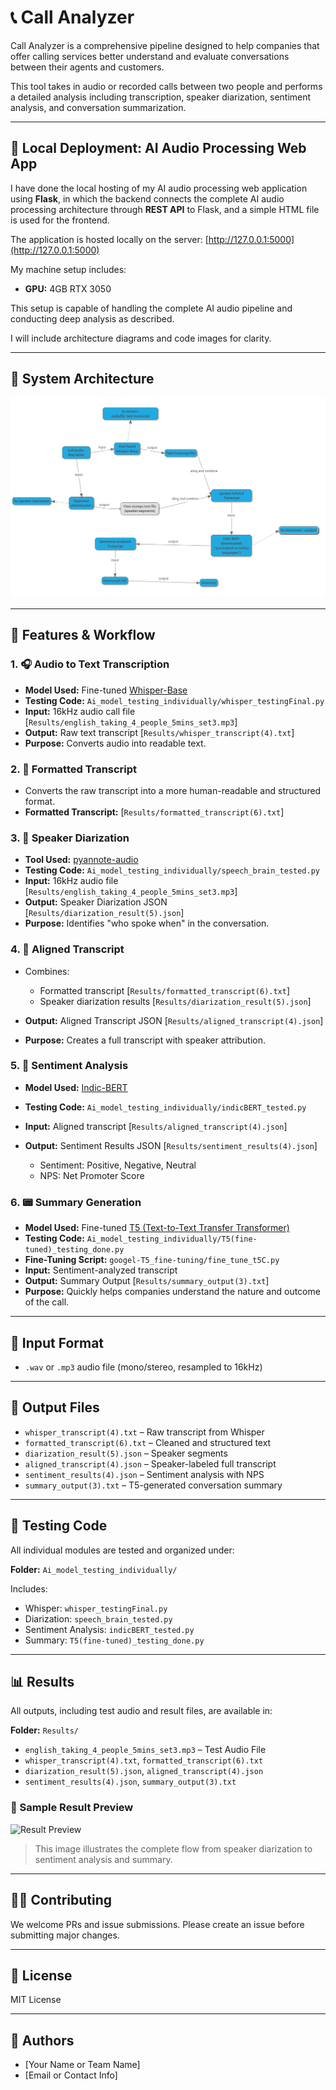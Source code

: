 # 📞 Call Analyzer

Call Analyzer is a comprehensive pipeline designed to help companies that offer calling services better understand and evaluate conversations between their agents and customers.

This tool takes in audio or recorded calls between two people and performs a detailed analysis including transcription, speaker diarization, sentiment analysis, and conversation summarization.

---

## 📂 Local Deployment: AI Audio Processing Web App

I have done the local hosting of my AI audio processing web application using **Flask**, in which the backend connects the complete AI audio processing architecture through **REST API** to Flask, and a simple HTML file is used for the frontend.

The application is hosted locally on the server: [http://127.0.0.1:5000](http://127.0.0.1:5000)

My machine setup includes:

* **GPU:** 4GB RTX 3050

This setup is capable of handling the complete AI audio pipeline and conducting deep analysis as described.

I will include architecture diagrams and code images for clarity.

---

## 🧠 System Architecture

![Call Analyzer Flow](Results/final%20map.png)

---

## 🚀 Features & Workflow

### 1. 🎧 Audio to Text Transcription

* **Model Used:** Fine-tuned [Whisper-Base](https://github.com/openai/whisper)
* **Testing Code:** `Ai_model_testing_individually/whisper_testingFinal.py`
* **Input:** 16kHz audio call file \[`Results/english_taking_4_people_5mins_set3.mp3`]
* **Output:** Raw text transcript \[`Results/whisper_transcript(4).txt`]
* **Purpose:** Converts audio into readable text.

### 2. 📝 Formatted Transcript

* Converts the raw transcript into a more human-readable and structured format.
* **Formatted Transcript:** \[`Results/formatted_transcript(6).txt`]

### 3. 🚩 Speaker Diarization

* **Tool Used:** [pyannote-audio](https://github.com/pyannote/pyannote-audio)
* **Testing Code:** `Ai_model_testing_individually/speech_brain_tested.py`
* **Input:** 16kHz audio file \[`Results/english_taking_4_people_5mins_set3.mp3`]
* **Output:** Speaker Diarization JSON \[`Results/diarization_result(5).json`]
* **Purpose:** Identifies "who spoke when" in the conversation.

### 4. 🔗 Aligned Transcript

* Combines:

  * Formatted transcript \[`Results/formatted_transcript(6).txt`]
  * Speaker diarization results \[`Results/diarization_result(5).json`]
* **Output:** Aligned Transcript JSON \[`Results/aligned_transcript(4).json`]
* **Purpose:** Creates a full transcript with speaker attribution.

### 5. 💬 Sentiment Analysis

* **Model Used:** [Indic-BERT](https://huggingface.co/ai4bharat/indic-bert)
* **Testing Code:** `Ai_model_testing_individually/indicBERT_tested.py`
* **Input:** Aligned transcript \[`Results/aligned_transcript(4).json`]
* **Output:** Sentiment Results JSON \[`Results/sentiment_results(4).json`]

  * Sentiment: Positive, Negative, Neutral
  * NPS: Net Promoter Score

### 6. 📟 Summary Generation

* **Model Used:** Fine-tuned [T5 (Text-to-Text Transfer Transformer)](https://huggingface.co/models)
* **Testing Code:** `Ai_model_testing_individually/T5(fine-tuned)_testing_done.py`
* **Fine-Tuning Script:** `googel-T5_fine-tuning/fine_tune_t5C.py`
* **Input:** Sentiment-analyzed transcript
* **Output:** Summary Output \[`Results/summary_output(3).txt`]
* **Purpose:** Quickly helps companies understand the nature and outcome of the call.

---

## 📂 Input Format

* `.wav` or `.mp3` audio file (mono/stereo, resampled to 16kHz)

---

## 📄 Output Files

* `whisper_transcript(4).txt` – Raw transcript from Whisper
* `formatted_transcript(6).txt` – Cleaned and structured text
* `diarization_result(5).json` – Speaker segments
* `aligned_transcript(4).json` – Speaker-labeled full transcript
* `sentiment_results(4).json` – Sentiment analysis with NPS
* `summary_output(3).txt` – T5-generated conversation summary

---

## 🔮 Testing Code

All individual modules are tested and organized under:

**Folder:** `Ai_model_testing_individually/`

Includes:

* Whisper: `whisper_testingFinal.py`
* Diarization: `speech_brain_tested.py`
* Sentiment Analysis: `indicBERT_tested.py`
* Summary: `T5(fine-tuned)_testing_done.py`

---

## 📊 Results

All outputs, including test audio and result files, are available in:

**Folder:** `Results/`

* `english_taking_4_people_5mins_set3.mp3` – Test Audio File
* `whisper_transcript(4).txt`, `formatted_transcript(6).txt`
* `diarization_result(5).json`, `aligned_transcript(4).json`
* `sentiment_results(4).json`, `summary_output(3).txt`

### 📸 Sample Result Preview

![Result Preview](Results/result-screenshot.png)

> This image illustrates the complete flow from speaker diarization to sentiment analysis and summary.

---

## 👨‍💼 Contributing

We welcome PRs and issue submissions. Please create an issue before submitting major changes.

---

## 📜 License

MIT License

---

## 🧠 Authors

* \[Your Name or Team Name]
* \[Email or Contact Info]
